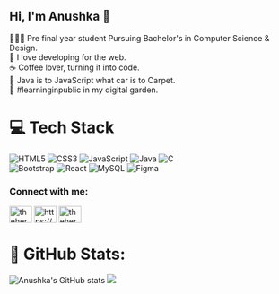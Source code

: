 ## Hi, I'm Anushka 👋

👩🏻‍💻 Pre final year student Pursuing Bachelor's in Computer Science & Design.<br/>
💝 I love developing for the web.<br/>
☕ Coffee lover, turning it into code.<br/>
🎯 Java is to JavaScript what car is to Carpet.<br/>
🌷 #learninginpublic in my digital garden.<br/>

# 💻 Tech Stack
![HTML5](https://img.shields.io/badge/html5-%23E34F26.svg?style=for-the-badge&logo=html5&logoColor=white)
![CSS3](https://img.shields.io/badge/css3-%231572B6.svg?style=for-the-badge&logo=css3&logoColor=white)
![JavaScript](https://img.shields.io/badge/javascript-%23323330.svg?style=for-the-badge&logo=javascript&logoColor=%23F7DF1E)
![Java](https://img.shields.io/badge/java-%23ED8B00.svg?style=for-the-badge&logo=openjdk&logoColor=white)
![C](https://img.shields.io/badge/c-%2300599C.svg?style=for-the-badge&logo=c&logoColor=white)<br/>
![Bootstrap](https://img.shields.io/badge/bootstrap-%238511FA.svg?style=for-the-badge&logo=bootstrap&logoColor=white)
![React](https://img.shields.io/badge/react-%2320232a.svg?style=for-the-badge&logo=react&logoColor=%2361DAFB)
![MySQL](https://img.shields.io/badge/mysql-4479A1.svg?style=for-the-badge&logo=mysql&logoColor=white)
![Figma](https://img.shields.io/badge/figma-%23F24E1E.svg?style=for-the-badge&logo=figma&logoColor=white)

<h3 align="left">Connect with me:</h3>
<p align="left">
<a href="https://twitter.com/theheresy_" target="blank"><img align="center" src="https://raw.githubusercontent.com/rahuldkjain/github-profile-readme-generator/master/src/images/icons/Social/twitter.svg" alt="theheresy_" height="30" width="40" /></a>
<a href="https://linkedin.com/in/https://www.linkedin.com/in/anushka-singh-761116293?utm_source=share&utm_campaign=share_via&utm_content=profile&utm_medium=android_app" target="blank"><img align="center" src="https://raw.githubusercontent.com/rahuldkjain/github-profile-readme-generator/master/src/images/icons/Social/linked-in-alt.svg" alt="https://www.linkedin.com/in/anushka-singh-761116293?utm_source=share&utm_campaign=share_via&utm_content=profile&utm_medium=android_app" height="30" width="40" /></a>
<a href="https://instagram.com/theheresy_" target="blank"><img align="center" src="https://raw.githubusercontent.com/rahuldkjain/github-profile-readme-generator/master/src/images/icons/Social/instagram.svg" alt="theheresy_" height="30" width="40" /></a>
</p>


# 🥇 GitHub Stats:
![Anushka's GitHub stats](https://github-readme-stats.vercel.app/api?username=anushkasingh809&show_icons=true&theme=radical)
![](https://github-readme-trophy.vercel.app/api?username=anushkasingh809&theme=radical&no-frame=false&no-bg=true&margin-w=4)

